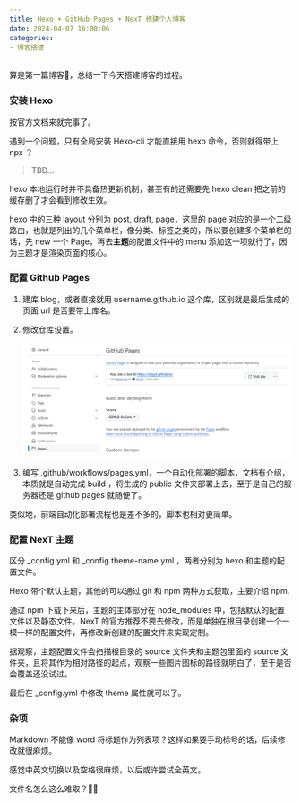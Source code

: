```yaml
---
title: Hexo + GitHub Pages + NexT 搭建个人博客
date: 2024-04-07 16:00:06
categories:
- 博客搭建
---
```

算是第一篇博客🥰，总结一下今天搭建博客的过程。

### 安装 Hexo

按官方文档来就完事了。

遇到一个问题，只有全局安装 Hexo-cli 才能直接用  hexo 命令，否则就得带上 npx ？

> TBD...

hexo 本地运行时并不具备热更新机制，甚至有的还需要先 hexo clean 把之前的缓存删了才会看到修改生效。

hexo 中的三种 layout 分别为 post, draft, page，这里的 page 对应的是一个二级路由，也就是列出的几个菜单栏，像分类、标签之类的，所以要创建多个菜单栏的话，先 new 一个 Page，再去**主题**的配置文件中的 menu 添加这一项就行了，因为主题才是渲染页面的核心。

### 配置 Github Pages

1. 建库 blog，或者直接就用 username.github.io 这个库，区别就是最后生成的页面 url 是否要带上库名。

2. 修改仓库设置。

   ![image-20240407163055732](./hexo-github-pages-next/image-20240407163055732.png)

3. 编写 .github/workflows/pages.yml，一个自动化部署的脚本，文档有介绍，本质就是自动完成 build ，将生成的 public 文件夹部署上去，至于是自己的服务器还是 github pages 就随便了。

类似地，前端自动化部署流程也是差不多的，脚本也相对更简单。

### 配置 NexT 主题

区分 _config.yml 和 _config.theme-name.yml ，两者分别为 hexo 和主题的配置文件。

Hexo 带个默认主题，其他的可以通过 git 和 npm 两种方式获取，主要介绍 npm.

通过 npm 下载下来后，主题的主体部分在 node_modules 中，包括默认的配置文件以及静态文件。NexT 的官方推荐不要去修改，而是单独在根目录创建一个一模一样的配置文件，再修改新创建的配置文件来实现定制。

据观察，主题配置文件会扫描根目录的 source 文件夹和主题包里面的 source 文件夹，且将其作为相对路径的起点，观察一些图片图标的路径就明白了，至于是否会覆盖还没试过。

最后在 _config.yml 中修改 theme 属性就可以了。

### 杂项

Markdown 不能像 word 将标题作为列表项？这样如果要手动标号的话，后续修改就很麻烦。

感觉中英文切换以及空格很麻烦，以后或许尝试全英文。

文件名怎么这么难取？😵‍💫